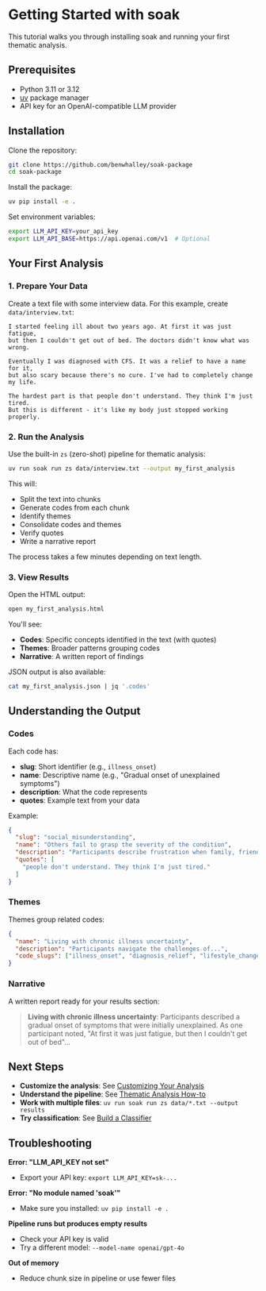 # Getting Started with soak

This tutorial walks you through installing soak and running your first thematic analysis.

## Prerequisites

- Python 3.11 or 3.12
- [uv](https://docs.astral.sh/uv/getting-started/installation/) package manager
- API key for an OpenAI-compatible LLM provider

## Installation

Clone the repository:

```bash
git clone https://github.com/benwhalley/soak-package
cd soak-package
```

Install the package:

```bash
uv pip install -e .
```

Set environment variables:

```bash
export LLM_API_KEY=your_api_key
export LLM_API_BASE=https://api.openai.com/v1  # Optional
```

## Your First Analysis

### 1. Prepare Your Data

Create a text file with some interview data. For this example, create `data/interview.txt`:

```
I started feeling ill about two years ago. At first it was just fatigue,
but then I couldn't get out of bed. The doctors didn't know what was wrong.

Eventually I was diagnosed with CFS. It was a relief to have a name for it,
but also scary because there's no cure. I've had to completely change my life.

The hardest part is that people don't understand. They think I'm just tired.
But this is different - it's like my body just stopped working properly.
```

### 2. Run the Analysis

Use the built-in `zs` (zero-shot) pipeline for thematic analysis:

```bash
uv run soak run zs data/interview.txt --output my_first_analysis
```

This will:
- Split the text into chunks
- Generate codes from each chunk
- Identify themes
- Consolidate codes and themes
- Verify quotes
- Write a narrative report

The process takes a few minutes depending on text length.

### 3. View Results

Open the HTML output:

```bash
open my_first_analysis.html
```

You'll see:
- **Codes**: Specific concepts identified in the text (with quotes)
- **Themes**: Broader patterns grouping codes
- **Narrative**: A written report of findings

JSON output is also available:

```bash
cat my_first_analysis.json | jq '.codes'
```

## Understanding the Output

### Codes

Each code has:
- **slug**: Short identifier (e.g., `illness_onset`)
- **name**: Descriptive name (e.g., "Gradual onset of unexplained symptoms")
- **description**: What the code represents
- **quotes**: Example text from your data

Example:

```json
{
  "slug": "social_misunderstanding",
  "name": "Others fail to grasp the severity of the condition",
  "description": "Participants describe frustration when family, friends...",
  "quotes": [
    "people don't understand. They think I'm just tired."
  ]
}
```

### Themes

Themes group related codes:

```json
{
  "name": "Living with chronic illness uncertainty",
  "description": "Participants navigate the challenges of...",
  "code_slugs": ["illness_onset", "diagnosis_relief", "lifestyle_changes"]
}
```

### Narrative

A written report ready for your results section:

> **Living with chronic illness uncertainty**: Participants described a gradual
> onset of symptoms that were initially unexplained. As one participant noted,
> "At first it was just fatigue, but then I couldn't get out of bed"...

## Next Steps

- **Customize the analysis**: See [Customizing Your Analysis](customizing-analysis.md)
- **Understand the pipeline**: See [Thematic Analysis How-to](../how-to/thematic-analysis.md)
- **Work with multiple files**: `uv run soak run zs data/*.txt --output results`
- **Try classification**: See [Build a Classifier](../how-to/build-classifier.md)

## Troubleshooting

**Error: "LLM_API_KEY not set"**
- Export your API key: `export LLM_API_KEY=sk-...`

**Error: "No module named 'soak'"**
- Make sure you installed: `uv pip install -e .`

**Pipeline runs but produces empty results**
- Check your API key is valid
- Try a different model: `--model-name openai/gpt-4o`

**Out of memory**
- Reduce chunk size in pipeline or use fewer files
